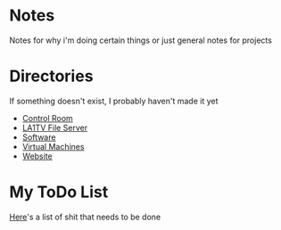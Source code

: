 # Notes
Notes for why i'm doing certain things or just general notes for projects

# Directories
If something doesn't exist, I probably haven't made it yet

- [Control Room](./Control-Room/Readme.md)
- [LA1TV File Server](./LA1TV-File-Server/Readme.md)
- [Software](./Software/Readme.md)
- [Virtual Machines](./Virtual-Machines/Readme.md)
- [Website](./Website/Readme.md)

# My ToDo List
[Here](./ToDo.md)'s a list of shit that needs to be done